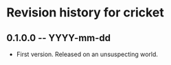 # Revision history for cricket

## 0.1.0.0 -- YYYY-mm-dd

* First version. Released on an unsuspecting world.
